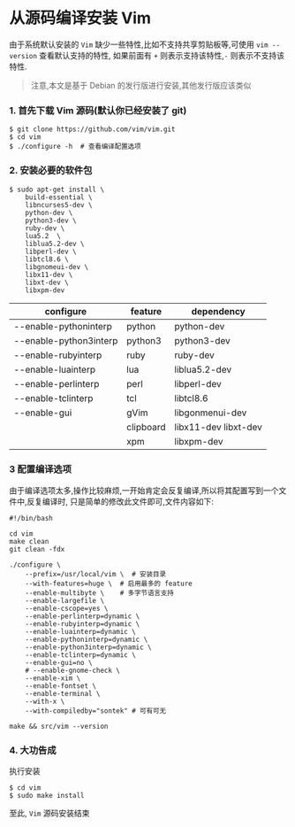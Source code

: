 # 从源码编译安装 Vim

由于系统默认安装的 `Vim` 缺少一些特性,比如不支持共享剪贴板等,可使用 `vim --version` 查看默认支持的特性,
如果前面有 `+` 则表示支持该特性,`-` 则表示不支持该特性.

> 注意,本文是基于 Debian 的发行版进行安装,其他发行版应该类似

### 1. 首先下载 Vim 源码(默认你已经安装了 git)
```
$ git clone https://github.com/vim/vim.git
$ cd vim
$ ./configure -h  # 查看编译配置选项
```

### 2. 安装必要的软件包
```
$ sudo apt-get install \
    build-essential \
    libncurses5-dev \
    python-dev \
    python3-dev \
    ruby-dev \
    lua5.2  \
    liblua5.2-dev \
    libperl-dev \
    libtcl8.6 \
    libgnomeui-dev \
    libx11-dev \
    libxt-dev \
    libxpm-dev
```

configure                    | feature             | dependency
-----------------------------|---------------------|----------------------
--enable-pythoninterp        | python              | python-dev
--enable-python3interp       | python3             | python3-dev
--enable-rubyinterp          | ruby                | ruby-dev
--enable-luainterp           | lua                 | liblua5.2-dev
--enable-perlinterp          | perl                | libperl-dev
--enable-tclinterp           | tcl                 | libtcl8.6
--enable-gui                 | gVim                | libgonmenui-dev
                             | clipboard           | libx11-dev libxt-dev
                             | xpm                 | libxpm-dev

### 3 配置编译选项
由于编译选项太多,操作比较麻烦,一开始肯定会反复编译,所以将其配置写到一个文件中,反复编译时,
只是简单的修改此文件即可,文件内容如下:

```
#!/bin/bash

cd vim
make clean 
git clean -fdx

./configure \
    --prefix=/usr/local/vim \  # 安装目录
    --with-features=huge \  # 启用最多的 feature
    --enable-multibyte \    # 多字节语言支持
    --enable-largefile \    
    --enable-cscope=yes \   
    --enable-perlinterp=dynamic \
    --enable-rubyinterp=dynamic \
    --enable-luainterp=dynamic \
    --enable-pythoninterp=dynamic \
    --enable-python3interp=dynamic \
    --enable-tclinterp=dynamic \
    --enable-gui=no \
    # --enable-gnome-check \
    --enable-xim \
    --enable-fontset \
    --enable-terminal \
    --with-x \
    --with-compiledby="sontek" # 可有可无

make && src/vim --version

```

### 4. 大功告成

执行安装

```
$ cd vim
$ sudo make install 
```
至此, `Vim` 源码安装结束






